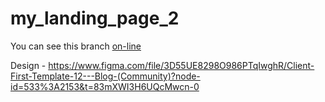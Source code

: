 # my_landing_page_2
You can see this branch <a href="https://mariiakrusser.github.io/my_landing_page_2/">on-line</a> 

Design - https://www.figma.com/file/3D55UE8298O986PTqIwghR/Client-First-Template-12---Blog-(Community)?node-id=533%3A2153&t=83mXWI3H6UQcMwcn-0

